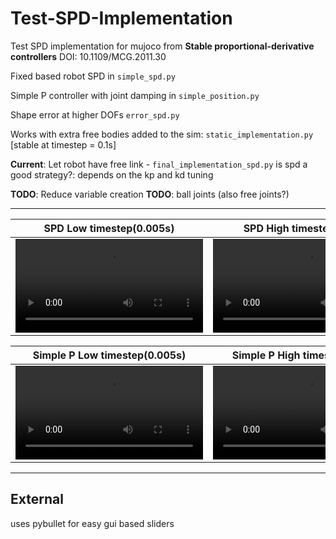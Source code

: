 # Test-SPD-Implementation

Test SPD implementation for mujoco from
**Stable proportional-derivative controllers**
DOI: 10.1109/MCG.2011.30

Fixed based robot SPD in `simple_spd.py`

Simple P controller with joint damping in `simple_position.py`

Shape error at higher DOFs `error_spd.py`

Works with extra free bodies added to the sim: `static_implementation.py` [stable at timestep = 0.1s]

**Current**: Let robot have free link - `final_implementation_spd.py`
is spd a good strategy?: depends on the kp and kd tuning

**TODO**: Reduce variable creation
**TODO**: ball joints (also free joints?)
___________________

| SPD Low timestep(0.005s) | SPD High timestep(0.05s) |
|:----------------:|:-----------------:|
| <video src="https://user-images.githubusercontent.com/37873142/187661027-01c710dd-becc-446c-b885-459b9a6ea923.mp4"> |  <video src="https://user-images.githubusercontent.com/37873142/187661081-fe6be6a6-397a-4255-9edb-815b42108aa6.mp4"> |

| Simple P Low timestep(0.005s) | Simple P High timestep(0.05s) |
|:---------------------:|:----------------------:|
| <video src="https://user-images.githubusercontent.com/37873142/187661333-57c707cf-e7cd-4678-a2ae-e36ef6f94870.mp4"> | <video src="https://user-images.githubusercontent.com/37873142/187661414-f42be449-163a-4a66-8c5d-b8ffe2518258.mp4"> |
___________________
## External
uses pybullet for easy gui based sliders
